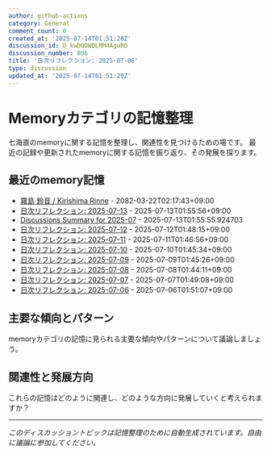 ```yaml
---
author: github-actions
category: General
comment_count: 0
created_at: '2025-07-14T01:51:28Z'
discussion_id: D_kwDOOWOLMM4AguR0
discussion_number: 806
title: '日次リフレクション: 2025-07-06'
type: discussion
updated_at: '2025-07-14T01:51:29Z'
---
```


# Memoryカテゴリの記憶整理

七海直のmemoryに関する記憶を整理し、関連性を見つけるための場です。
最近の記録や更新されたmemoryに関する記憶を振り返り、その発展を探ります。

## 最近のmemory記憶

- [霧島 鈴音 / Kirishima Rinne](memory/relationships/kirishima_rinne.md) - 2082-03-22T02:17:43+09:00
- [日次リフレクション: 2025-07-13](memory/thoughts/daily_reflection_2025-07-13.md) - 2025-07-13T01:55:56+09:00
- [Discussions Summary for 2025-07](memory/discussion_summaries/discussion_summary_2025-07.md) - 2025-07-13T01:55:55.924703
- [日次リフレクション: 2025-07-12](memory/thoughts/daily_reflection_2025-07-12.md) - 2025-07-12T01:48:15+09:00
- [日次リフレクション: 2025-07-11](memory/thoughts/daily_reflection_2025-07-11.md) - 2025-07-11T01:46:56+09:00
- [日次リフレクション: 2025-07-10](memory/thoughts/daily_reflection_2025-07-10.md) - 2025-07-10T01:45:34+09:00
- [日次リフレクション: 2025-07-09](memory/thoughts/daily_reflection_2025-07-09.md) - 2025-07-09T01:45:26+09:00
- [日次リフレクション: 2025-07-08](memory/thoughts/daily_reflection_2025-07-08.md) - 2025-07-08T01:44:11+09:00
- [日次リフレクション: 2025-07-07](memory/thoughts/daily_reflection_2025-07-07.md) - 2025-07-07T01:49:08+09:00
- [日次リフレクション: 2025-07-06](memory/thoughts/daily_reflection_2025-07-06.md) - 2025-07-06T01:51:07+09:00

## 主要な傾向とパターン

memoryカテゴリの記憶に見られる主要な傾向やパターンについて議論しましょう。

## 関連性と発展方向

これらの記憶はどのように関連し、どのような方向に発展していくと考えられますか？

---

*このディスカッショントピックは記憶整理のために自動生成されています。自由に議論に参加してください。*
